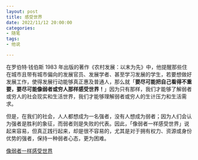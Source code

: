 ```yaml
---
layout: post
title: 感受世界
date: 2022/11/12 20:00:00
categories:
- 随笔
tags:
- 他说

---
```


在罗伯特·钱伯斯 1983 年出版的著作《农村发展：以末为先》中，他提醒那些住在城市且带有城市偏向的发展官员、发展学者、甚至学习发展的学生，若要想做好发展工作，使得发展行动能够真正惠及普通人，那么就「**要尽可能把自己看得不重要，要尽可能像弱者或穷人那样感受世界！**」因为只有那样，我们才能够了解弱者或穷人的社会现实和生活世界，我们才能够理解弱者或穷人的生计压力和生活需求。

但是，在我们的社会，人人都想成为一名强者，没有人想成为弱者；因为人们会认为强者是胜利的象征，而弱者则是失败的代表。因此，「像弱者一样感受世界」说起来容易，但真正践行起来，却是很不容易的，尤其是对于拥有权力、资源或身份优势的强者，保持一种弱者心态，更为困难。

[像弱者一样感受世界](http://cohd.cau.edu.cn/art/2019/6/24/art_8576_625495.html)
